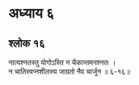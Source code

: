 # अध्याय ६

## श्लोक १६

नात्यश्नतस्तु योगोऽस्ति न चैकान्तमनश्नतः ।<br>न चातिस्वप्नशीलस्य जाग्रतो नैव चार्जुन ॥ ६-१६॥<br><br>

